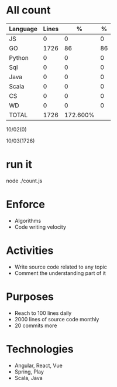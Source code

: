 # All count
|Language|Lines|%|%|
|----------|-------|--------|--------|
|JS   |0|0|0|
|GO   |1726|86|86|
|Python |0|0|0|
|Sql |0|0|0|
|Java |0|0|0|
|Scala|0|0|0|
|CS   |0|0|0|
|WD   |0|0|0|
|TOTAL|1726|172.600%|
10/02(0)

10/03(1726)


# run it
node ./count.js
    
# Enforce
* Algorithms
* Code writing velocity

# Activities
* Write source code related to any topic
* Comment the understanding part of it
    
# Purposes
* Reach to 100 lines daily
* 2000 lines of source code monthly
* 20 commits more

# Technologies
* Angular, React, Vue
* Spring, Play
* Scala, Java
